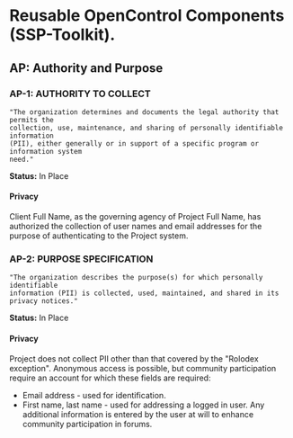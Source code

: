 # Reusable OpenControl Components (SSP-Toolkit).

## AP: Authority and Purpose

### AP-1: AUTHORITY TO COLLECT

```text
"The organization determines and documents the legal authority that permits the
collection, use, maintenance, and sharing of personally identifiable information
(PII), either generally or in support of a specific program or information system
need."
```
**Status:** In Place

#### Privacy

Client Full Name, as the governing agency of Project Full Name, has authorized the collection of user names and email addresses for the purpose of authenticating to the Project system.


### AP-2: PURPOSE SPECIFICATION

```text
"The organization describes the purpose(s) for which personally identifiable
information (PII) is collected, used, maintained, and shared in its privacy notices."
```
**Status:** In Place

#### Privacy

Project does not collect PII other than that covered by the "Rolodex exception". Anonymous access is possible, but community participation require an account for which these fields are required:
* Email address - used for identification.
* First name, last name - used for addressing a logged in user.
Any additional information is entered by the user at will to enhance community participation in forums.
